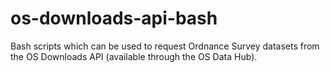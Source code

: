 # os-downloads-api-bash
Bash scripts which can be used to request Ordnance Survey datasets from the OS Downloads API (available through the OS Data Hub).
